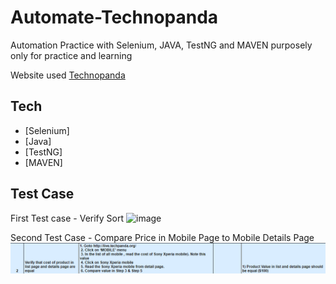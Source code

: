 # Automate-Technopanda
Automation Practice with Selenium, JAVA, TestNG and MAVEN 
purposely only for practice and learning

Website used [Technopanda](http://live.techpanda.org/index.php/)

## Tech

- [Selenium]
- [Java]
- [TestNG]
- [MAVEN]

## Test Case 
First Test case - Verify Sort
![image](https://user-images.githubusercontent.com/44132935/209928867-757d181f-d6d5-4ffd-847c-6c0c95390343.png)

Second Test Case - Compare Price in Mobile Page to Mobile Details Page
![image](https://github.com/dindatiwi/Automate-Technopanda/blob/main/test-case/Testcase-v2.png?raw=true)
